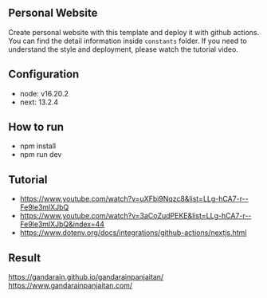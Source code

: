 ## Personal Website

Create personal website with this template and deploy it with github actions.
You can find the detail information inside `constants` folder.
If you need to understand the style and deployment, please watch the tutorial video.

## Configuration

- node: v16.20.2
- next: 13.2.4

## How to run

- npm install
- npm run dev

## Tutorial

- https://www.youtube.com/watch?v=uXFbi9Nqzc8&list=LLg-hCA7-r--Fe9le3mlXJbQ
- https://www.youtube.com/watch?v=3aCoZudPEKE&list=LLg-hCA7-r--Fe9le3mlXJbQ&index=44
- https://www.dotenv.org/docs/integrations/github-actions/nextjs.html

## Result

https://gandarain.github.io/gandarainpanjaitan/
https://www.gandarainpanjaitan.com/